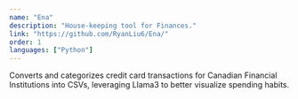 ```yaml
---
name: "Ena"
description: "House-keeping tool for Finances."
link: "https://github.com/RyanLiu6/Ena/"
order: 1
languages: ["Python"]
---
```

Converts and categorizes credit card transactions for Canadian Financial Institutions into CSVs, leveraging Llama3 to better visualize spending habits.
